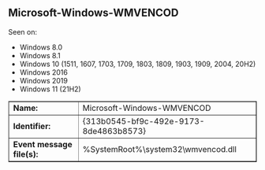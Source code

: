 ## Microsoft-Windows-WMVENCOD

Seen on:
* Windows 8.0
* Windows 8.1
* Windows 10 (1511, 1607, 1703, 1709, 1803, 1809, 1903, 1909, 2004, 20H2)
* Windows 2016
* Windows 2019
* Windows 11 (21H2)

<table border="1" class="docutils">
  <tbody>
    <tr>
      <td><b>Name:</b></td>
      <td>Microsoft-Windows-WMVENCOD</td>
    </tr>
    <tr>
      <td><b>Identifier:</b></td>
      <td>{313b0545-bf9c-492e-9173-8de4863b8573}</td>
    </tr>
    <tr>
      <td><b>Event message file(s):</b></td>
      <td>%SystemRoot%\system32\wmvencod.dll</td>
    </tr>
  </tbody>
</table>

&nbsp;

